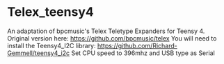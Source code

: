 # Telex_teensy4
An adaptation of bpcmusic's Telex Teletype Expanders for Teensy 4.  Original version here: https://github.com/bpcmusic/telex
You will need to install the Teensy4_I2C library:   https://github.com/Richard-Gemmell/teensy4_i2c 
Set CPU speed to 396mhz  and USB type as Serial

